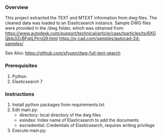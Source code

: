 ### Overview
This project extracted the TEXT and MTEXT information from dwg files. The cleaned data was loaded to an Elasticsearch instance.
Sample DWG files were provided in the /dwg folder, which was obtained from:
https://www.autodesk.com/support/technical/article/caas/tsarticles/ts/6XGQklp3ZcBFqljLPjrnQ9.html
https://q-cad.com/samples/autocad-2d-samples/

See Also: https://github.com/sfyuen/dwg-full-text-search

### Prerequisites
1.	Python
2.	Elasticsearch 7

### Instructions
1.	Install python packages from requirements.txt
2.	Edit main.py:
    * directory: local directory of the dwg files
    * esindex: Index name of Elasticsearch to add the documents
    * escredential: Credentials of Elasticsearch, requires writing privilege
3.	Execute main.py:
